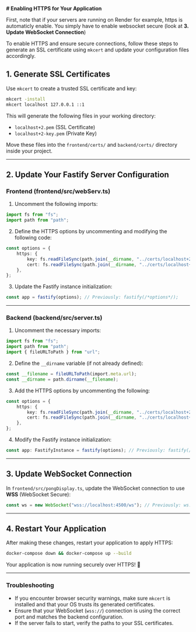 **# Enabling HTTPS for Your Application**

First, note that if your servers are running on Render for example, https is automaticly enable.
You simply have to enable websocket secure (look at **3. Update WebSocket Connection**)

To enable HTTPS and ensure secure connections, follow these steps to generate an SSL certificate using `mkcert` and update your configuration files accordingly.

## **1. Generate SSL Certificates**

Use `mkcert` to create a trusted SSL certificate and key:

```sh
mkcert -install
mkcert localhost 127.0.0.1 ::1
```

This will generate the following files in your working directory:
- `localhost+2.pem` (SSL Certificate)
- `localhost+2-key.pem` (Private Key)

Move these files into the `frontend/certs/` and `backend/certs/` directory inside your project.

---

## **2. Update Your Fastify Server Configuration**

### **Frontend (frontend/src/webServ.ts)**

1. Uncomment the following imports:

```ts
import fs from "fs";
import path from "path";
```

2. Define the HTTPS options by uncommenting and modifying the following code:

```ts
const options = {
    https: {
        key: fs.readFileSync(path.join(__dirname, "../certs/localhost+2-key.pem")), //replace localhost+2-key.pem by yours
        cert: fs.readFileSync(path.join(__dirname, "../certs/localhost+2.pem")), // replace localhost+2.pem by yours
    },
};
```

3. Update the Fastify instance initialization:

```ts
const app = fastify(options); // Previously: fastify(/*options*/);
```

---

### **Backend (backend/src/server.ts)**

1. Uncomment the necessary imports:

```ts
import fs from "fs";
import path from "path";
import { fileURLToPath } from "url";
```

2. Define the `__dirname` variable (if not already defined):

```ts
const __filename = fileURLToPath(import.meta.url);
const __dirname = path.dirname(__filename);
```

3. Add the HTTPS options by uncommenting the following:

```ts
const options = {
    https: {
        key: fs.readFileSync(path.join(__dirname, "../certs/localhost+2-key.pem")), //replace localhost+2-key.pem by yours
        cert: fs.readFileSync(path.join(__dirname, "../certs/localhost+2.pem")), //replace localhost+2.pem by yours
    },
};
```

4. Modify the Fastify instance initialization:

```ts
const app: FastifyInstance = fastify(options); // Previously: fastify(/*options*/);
```

---

## **3. Update WebSocket Connection**

In `frontend/src/pongDisplay.ts`, update the WebSocket connection to use **WSS** (WebSocket Secure):

```ts
const ws = new WebSocket("wss://localhost:4500/ws"); // Previously: ws://localhost:4500/ws
```

---

## **4. Restart Your Application**

After making these changes, restart your application to apply HTTPS:

```sh
docker-compose down && docker-compose up --build
```

Your application is now running securely over HTTPS! 🎉

---

### **Troubleshooting**
- If you encounter browser security warnings, make sure `mkcert` is installed and that your OS trusts its generated certificates.
- Ensure that your WebSocket (`wss://`) connection is using the correct port and matches the backend configuration.
- If the server fails to start, verify the paths to your SSL certificates.

